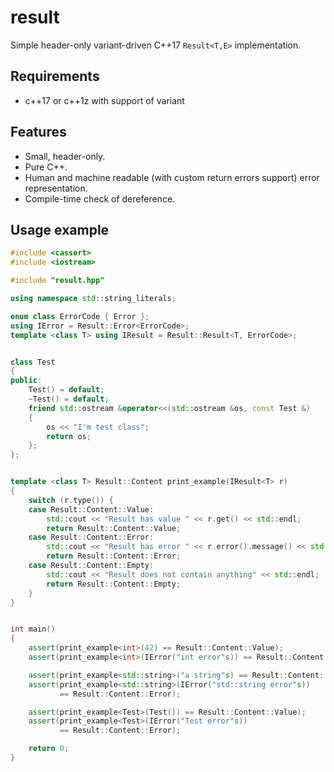 # result

Simple header-only variant-driven C++17 `Result<T,E>` implementation.

## Requirements

* c++17 or c++1z with support of variant

## Features

* Small, header-only.
* Pure C++.
* Human and machine readable (with custom return errors support) error
  representation.
* Compile-time check of dereference.

## Usage example

```cpp
#include <cassert>
#include <iostream>

#include "result.hpp"

using namespace std::string_literals;

enum class ErrorCode { Error };
using IError = Result::Error<ErrorCode>;
template <class T> using IResult = Result::Result<T, ErrorCode>;


class Test
{
public:
    Test() = default;
    ~Test() = default;
    friend std::ostream &operator<<(std::ostream &os, const Test &)
    {
        os << "I'm test class";
        return os;
    };
};


template <class T> Result::Content print_example(IResult<T> r)
{
    switch (r.type()) {
    case Result::Content::Value:
        std::cout << "Result has value " << r.get() << std::endl;
        return Result::Content::Value;
    case Result::Content::Error:
        std::cout << "Result has error " << r.error().message() << std::endl;
        return Result::Content::Error;
    case Result::Content::Empty:
        std::cout << "Result does not contain anything" << std::endl;
        return Result::Content::Empty;
    }
}


int main()
{
    assert(print_example<int>(42) == Result::Content::Value);
    assert(print_example<int>(IError("int error"s)) == Result::Content::Error);

    assert(print_example<std::string>("a string"s) == Result::Content::Value);
    assert(print_example<std::string>(IError("std::string error"s))
           == Result::Content::Error);

    assert(print_example<Test>(Test()) == Result::Content::Value);
    assert(print_example<Test>(IError("Test error"s))
           == Result::Content::Error);

    return 0;
}
```
